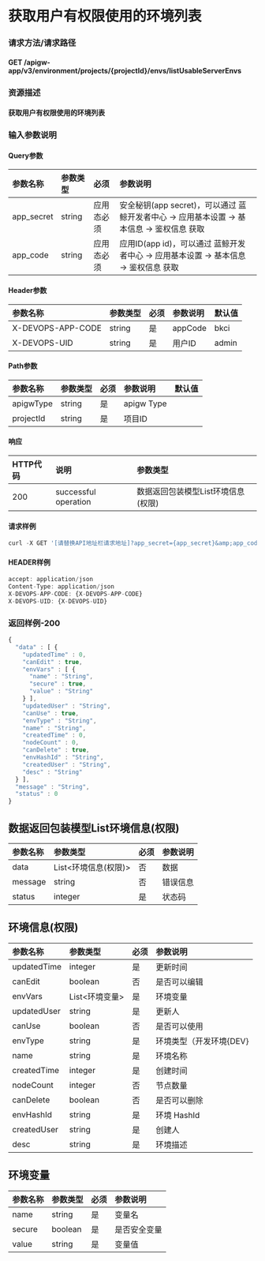 # 获取用户有权限使用的环境列表

### 请求方法/请求路径

#### GET  /apigw-app/v3/environment/projects/{projectId}/envs/listUsableServerEnvs

### 资源描述

#### 获取用户有权限使用的环境列表

### 输入参数说明

#### Query参数

| 参数名称 | 参数类型 | 必须 | 参数说明 |
| :--- | :--- | :--- | :--- |
| app\_secret | string | 应用态必须 | 安全秘钥\(app secret\)，可以通过 蓝鲸开发者中心 -&gt; 应用基本设置 -&gt; 基本信息 -&gt; 鉴权信息 获取 |
| app\_code | string | 应用态必须 | 应用ID\(app id\)，可以通过 蓝鲸开发者中心 -&gt; 应用基本设置 -&gt; 基本信息 -&gt; 鉴权信息 获取 |

#### Header参数

| 参数名称 | 参数类型 | 必须 | 参数说明 | 默认值 |
| :--- | :--- | :--- | :--- | :--- |
| X-DEVOPS-APP-CODE | string | 是 | appCode | bkci |
| X-DEVOPS-UID | string | 是 | 用户ID | admin |

#### Path参数

| 参数名称 | 参数类型 | 必须 | 参数说明 | 默认值 |
| :--- | :--- | :--- | :--- | :--- |
| apigwType | string | 是 | apigw Type |  |
| projectId | string | 是 | 项目ID |  |

#### 响应

| HTTP代码 | 说明 | 参数类型 |
| :--- | :--- | :--- |
| 200 | successful operation | 数据返回包装模型List环境信息\(权限\) |

#### 请求样例

```javascript
curl -X GET '[请替换API地址栏请求地址]?app_secret={app_secret}&amp;app_code={app_code}'
```

#### HEADER样例

```javascript
accept: application/json
Content-Type: application/json
X-DEVOPS-APP-CODE: {X-DEVOPS-APP-CODE}
X-DEVOPS-UID: {X-DEVOPS-UID}
```

### 返回样例-200

```javascript
{
  "data" : [ {
    "updatedTime" : 0,
    "canEdit" : true,
    "envVars" : [ {
      "name" : "String",
      "secure" : true,
      "value" : "String"
    } ],
    "updatedUser" : "String",
    "canUse" : true,
    "envType" : "String",
    "name" : "String",
    "createdTime" : 0,
    "nodeCount" : 0,
    "canDelete" : true,
    "envHashId" : "String",
    "createdUser" : "String",
    "desc" : "String"
  } ],
  "message" : "String",
  "status" : 0
}
```

## 数据返回包装模型List环境信息\(权限\)

| 参数名称 | 参数类型 | 必须 | 参数说明 |
| :--- | :--- | :--- | :--- |
| data | List&lt;环境信息\(权限\)&gt; | 否 | 数据 |
| message | string | 否 | 错误信息 |
| status | integer | 是 | 状态码 |

## 环境信息\(权限\)

| 参数名称 | 参数类型 | 必须 | 参数说明 |
| :--- | :--- | :--- | :--- |
| updatedTime | integer | 是 | 更新时间 |
| canEdit | boolean | 否 | 是否可以编辑 |
| envVars | List&lt;环境变量&gt; | 是 | 环境变量 |
| updatedUser | string | 是 | 更新人 |
| canUse | boolean | 否 | 是否可以使用 |
| envType | string | 是 | 环境类型（开发环境{DEV} |
| name | string | 是 | 环境名称 |
| createdTime | integer | 是 | 创建时间 |
| nodeCount | integer | 否 | 节点数量 |
| canDelete | boolean | 否 | 是否可以删除 |
| envHashId | string | 是 | 环境 HashId |
| createdUser | string | 是 | 创建人 |
| desc | string | 是 | 环境描述 |

## 环境变量

| 参数名称 | 参数类型 | 必须 | 参数说明 |
| :--- | :--- | :--- | :--- |
| name | string | 是 | 变量名 |
| secure | boolean | 是 | 是否安全变量 |
| value | string | 是 | 变量值 |

